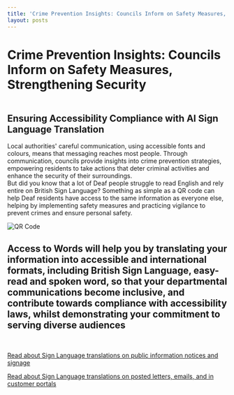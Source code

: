 ```yaml
---
title: 'Crime Prevention Insights: Councils Inform on Safety Measures, Strengthening Security'
layout: posts
---
```


# Crime Prevention Insights: Councils Inform on Safety Measures, Strengthening Security

![]()

## Ensuring Accessibility Compliance with AI Sign Language Translation

Local authorities' careful communication, using accessible fonts and colours, means that messaging reaches most people.  Through communication, councils provide insights into crime prevention strategies, empowering residents to take actions that deter criminal activities and enhance the security of their surroundings.  
But did you know that a lot of Deaf people struggle to read English and rely entire on British Sign Language?
Something as simple as a QR code can help Deaf residents have access to the same information as everyone else, helping by implementing safety measures and practicing vigilance to prevent crimes and ensure personal safety.

![QR Code](/posts/images/qr-contact.png)

## Access to Words will help you by translating your information into accessible and international formats, including British Sign Language, easy-read and spoken word, so that your departmental communications become inclusive, and contribute towards compliance with accessibility laws, whilst demonstrating your commitment to serving diverse audiences

<br/>

[Read about Sign Language translations on public information notices and signage](/solutions/gazette)

[Read about Sign Language translations on posted letters, emails, and in customer portals](/solutions/correspondent)
